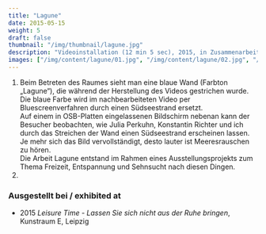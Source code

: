 ```yaml
---
title: "Lagune"
date: 2015-05-15
weight: 5
draft: false
thumbnail: "/img/thumbnail/lagune.jpg"
description: "Videoinstallation (12 min 5 sec), 2015, in Zusammenarbeit mit Julia Perkuhn und Konstantin Richter"
images: ["/img/content/lagune/01.jpg", "/img/content/lagune/02.jpg", "/img/content/lagune/03.jpg"]
---
```


1. Beim Betreten des Raumes sieht man eine blaue Wand (Farbton „Lagune“), die während der Herstellung des Videos gestrichen wurde. Die blaue Farbe wird im nachbearbeiteten Video per Bluescreenverfahren durch einen Südseestrand ersetzt. \
Auf einem in OSB-Platten eingelassenen Bildschirm nebenan kann der Besucher beobachten, wie Julia Perkuhn, Konstantin Richter und ich durch das Streichen der Wand einen Südseestrand erscheinen lassen. Je mehr sich das Bild vervollständigt, desto lauter ist Meeresrauschen zu hören. \
Die Arbeit Lagune entstand im Rahmen eines Ausstellungsprojekts zum Thema Freizeit, Entspannung und Sehnsucht nach diesen Dingen.
2.

### Ausgestellt bei / exhibited at
* 2015 *Leisure Time - Lassen Sie sich nicht aus der Ruhe bringen*, Kunstraum E, Leipzig
